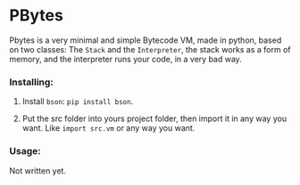# PBytes

Pbytes is a very minimal and simple Bytecode VM, made in python, based on two classes: The `Stack` and the `Interpreter`, the stack works as a form of memory, and the interpreter runs your code, in a very bad way.

### Installing:

1. Install `bson`: `pip install bson`.

2. Put the src folder into yours project folder, then import it in any way you want. Like `import src.vm` or any way you want.


### Usage:

Not written yet.